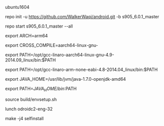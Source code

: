 ubuntu1604

repo init -u https://github.com/WalkerWaqi/android.git -b s905_6.0.1_master

repo start s905_6.0.1_master --all


export ARCH=arm64

export CROSS_COMPILE=aarch64-linux-gnu-

export PATH=/opt/gcc-linaro-aarch64-linux-gnu-4.9-2014.09_linux/bin:$PATH

export PATH=/opt/gcc-linaro-arm-none-eabi-4.8-2014.04_linux/bin:$PATH

export JAVA_HOME=/usr/lib/jvm/java-1.7.0-openjdk-amd64

export PATH=$JAVA_HOME/bin:$PATH


source build/envsetup.sh

lunch odroidc2-eng-32

make -j4 selfinstall
